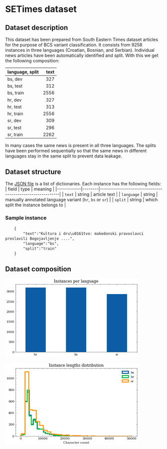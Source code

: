 # SETimes dataset

## Dataset description

This dataset has been prepared from South Eastern Times dataset articles for the purpose of BCS variant classification. It consists from 9258 instances in three languages (Croatian, Bosnian, and Serbian). Individual news articles have been automatically identified and split. With this we get the following composition:

| language, split | text |
|:----------------|-----:|
| bs, dev         |  327 |
| bs, test        |  312 |
| bs, train       | 2556 |
| hr, dev         |  327 |
| hr, test        |  313 |
| hr, train       | 2556 |
| sr, dev         |  309 |
| sr, test        |  296 |
| sr, train       | 2262 |

In many cases the same news is present in all three languages. The splits have been performed sequentially so that the same news in different languages stay in the same split to prevent data leakage.


## Dataset structure

The [JSON file](SETimes.json) is a list of dictionaries. Each instance has the following fields:
| field      | type   | meaning                                                  |
|------------|--------|----------------------------------------------------------|
| `text`     | string | article text                                             |
| `language` | string | manually annotated language variant (`hr`, `bs` or `sr`) |
| `split`    | string | which split the instance belongs to                      |

### Sample instance
```
    {
        "text":"Kultura i dru\u0161tvo: makedonski pravoslavci proslavili Bogojavljenje ....",
        "language":"bs",
        "split":"train"
    }
```

## Dataset composition

![](images/instances_per_language.png)

![](images/distributions.png)
